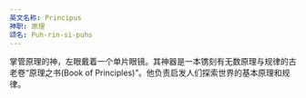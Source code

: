 ```yaml
---
英文名称: Principus
神职: 原理
颂名: Puh-rin-si-puhs
---
```

掌管原理的神，左眼戴着一个单片眼镜。其神器是一本镌刻有无数原理与规律的古老卷“原理之书(Book of Principles)”。他负责启发人们探索世界的基本原理和规律。
